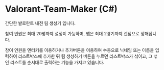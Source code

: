 # Valorant-Team-Maker (C#)
간단한 발로란트 내전 팀 생성기 입니다.

참여 인원은 최대 20명까지 설정이 가능하며,
맵은 최대 2경기까지 랜덤으로 정해집니다.

참여 인원을 엔터키를 이용하거나 추가버튼을 이용하여 수동으로 닉네임 또는 이름을 입력하여 리스트박스에 추가한 뒤
팀 생성하기 버튼을 누르면 리스트박스가 섞이고, 그 섞인 리스트를 순서대로 출력하는 기능을 가지고 있습니다.
